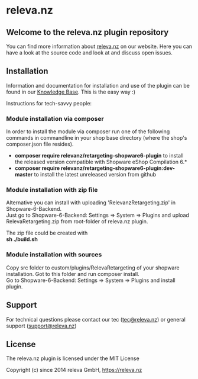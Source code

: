 # releva.nz

## Welcome to the releva.nz plugin repository
You can find more information about [releva.nz](https://releva.nz) on our website. Here you can have a look at the source code and look at and discuss open issues. 

## Installation
Information and documentation for installation and use of the plugin can be found in our [Knowledge Base](https://help.releva.nz). This is the easy way :)

Instructions for tech-savvy people:
### Module installation via composer

In order to install the module via composer run one of the following commands in commandline in your shop base directory 
(where the shop's composer.json file resides).
* **composer require relevanz/retargeting-shopware6-plugin** to install the released version compatible with Shopware eShop Compilation 6.*
* **composer require relevanz/retargeting-shopware6-plugin:dev-master** to install the latest unreleased version from github

### Module installation with zip file

Alternative you can install with uploading 'RelevanzRetargeting.zip' in Shopware-6-Backend.  
Just go to Shopware-6-Backend: Settings => System => Plugins and upload RelevaRetargeting.zip from root-folder of releva.nz plugin.

The zip file could be created with  
**sh ./build.sh**

### Module installation with sources

Copy src folder to custom/plugins/RelevaRetargeting of your shopware installation. Got to this folder and run composer install.  
Go to Shopware-6-Backend: Settings => System => Plugins and install plugin.

## Support
For technical questions please contact our tec (tec@releva.nz) or general support (support@releva.nz)

## License
The releva.nz plugin is licensed under the MIT License

Copyright (c) since 2014 releva GmbH, https://releva.nz
